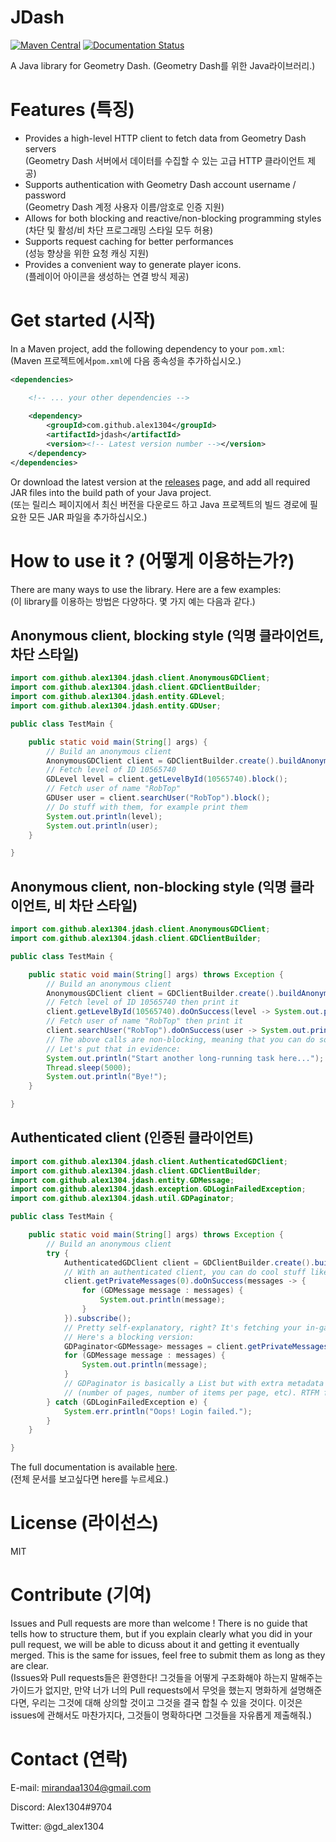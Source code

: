 # JDash

[![Maven Central](https://img.shields.io/maven-central/v/com.github.alex1304/jdash.svg?label=Maven%20Central)](https://search.maven.org/search?q=g:%22com.github.alex1304%22%20AND%20a:%22jdash%22) [![Documentation Status](https://readthedocs.org/projects/jdash/badge/?version=latest)](https://jdash.readthedocs.io/en/latest/?badge=latest)


A Java library for Geometry Dash. (Geometry Dash를 위한 Java라이브러리.)

# Features (특징)

- Provides a high-level HTTP client to fetch data from Geometry Dash servers  
  (Geometry Dash 서버에서 데이터를 수집할 수 있는 고급 HTTP 클라이언트 제공)
- Supports authentication with Geometry Dash account username / password  
  (Geometry Dash 계정 사용자 이름/암호로 인증 지원)
- Allows for both blocking and reactive/non-blocking programming styles  
  (차단 및 활성/비 차단 프로그래밍 스타일 모두 허용)
- Supports request caching for better performances  
  (성능 향상을 위한 요청 캐싱 지원)
- Provides a convenient way to generate player icons.  
  (플레이어 아이콘을 생성하는 연결 방식 제공)

# Get started (시작)

In a Maven project, add the following dependency to your `pom.xml`:  
(Maven 프로젝트에서`pom.xml`에 다음 종속성을 추가하십시오.)

```xml
<dependencies>

	<!-- ... your other dependencies -->
	
	<dependency>
		<groupId>com.github.alex1304</groupId>
		<artifactId>jdash</artifactId>
		<version><!-- Latest version number --></version>
	</dependency>
</dependencies>
```

Or download the latest version at the [releases](https://github.com/Alex1304/jdash/releases) page, and add all required JAR files into the build path of your Java project.  
(또는 릴리스 페이지에서 최신 버전을 다운로드 하고 Java 프로젝트의 빌드 경로에 필요한 모든 JAR 파일을 추가하십시오.)

# How to use it ? (어떻게 이용하는가?)  

There are many ways to use the library. Here are a few examples:  
(이 library를 이용하는 방법은 다양하다. 몇 가지 예는 다음과 같다.)

## Anonymous client, blocking style (익명 클라이언트, 차단 스타일)  

```Java
import com.github.alex1304.jdash.client.AnonymousGDClient;
import com.github.alex1304.jdash.client.GDClientBuilder;
import com.github.alex1304.jdash.entity.GDLevel;
import com.github.alex1304.jdash.entity.GDUser;

public class TestMain {

	public static void main(String[] args) {
		// Build an anonymous client
		AnonymousGDClient client = GDClientBuilder.create().buildAnonymous();
		// Fetch level of ID 10565740
		GDLevel level = client.getLevelById(10565740).block();
		// Fetch user of name "RobTop"
		GDUser user = client.searchUser("RobTop").block();
		// Do stuff with them, for example print them
		System.out.println(level);
		System.out.println(user);
	}

}

```

## Anonymous client, non-blocking style (익명 클라이언트, 비 차단 스타일)  

```Java
import com.github.alex1304.jdash.client.AnonymousGDClient;
import com.github.alex1304.jdash.client.GDClientBuilder;

public class TestMain {

	public static void main(String[] args) throws Exception {
		// Build an anonymous client
		AnonymousGDClient client = GDClientBuilder.create().buildAnonymous();
		// Fetch level of ID 10565740 then print it
		client.getLevelById(10565740).doOnSuccess(level -> System.out.println(level)).subscribe();
		// Fetch user of name "RobTop" then print it
		client.searchUser("RobTop").doOnSuccess(user -> System.out.println(user)).subscribe();
		// The above calls are non-blocking, meaning that you can do something else in parallel while the client is doing its job!
		// Let's put that in evidence:
		System.out.println("Start another long-running task here...");
		Thread.sleep(5000);
		System.out.println("Bye!");
	}

}

```

## Authenticated client (인증된 클라이언트)

```Java
import com.github.alex1304.jdash.client.AuthenticatedGDClient;
import com.github.alex1304.jdash.client.GDClientBuilder;
import com.github.alex1304.jdash.entity.GDMessage;
import com.github.alex1304.jdash.exception.GDLoginFailedException;
import com.github.alex1304.jdash.util.GDPaginator;

public class TestMain {

	public static void main(String[] args) throws Exception {
		// Build an anonymous client
		try {
			AuthenticatedGDClient client = GDClientBuilder.create().buildAuthenticated("MyUsername", "MyP@ssw0rd");
			// With an authenticated client, you can do cool stuff like this:
			client.getPrivateMessages(0).doOnSuccess(messages -> {
				for (GDMessage message : messages) {
					System.out.println(message);
				}
			}).subscribe();
			// Pretty self-explanatory, right? It's fetching your in-game private messages!
			// Here's a blocking version:
			GDPaginator<GDMessage> messages = client.getPrivateMessages(0).block();
			for (GDMessage message : messages) {
				System.out.println(message);
			}
			// GDPaginator is basically a List but with extra metadata info related to pagination
			// (number of pages, number of items per page, etc). RTFM for more details.
		} catch (GDLoginFailedException e) {
			System.err.println("Oops! Login failed.");
		}
	}

}

```

The full documentation is available [here](http://jdash.readthedocs.io/en/latest).  
(전체 문서를 보고싶다면 here를 누르세요.)  

# License (라이선스)

MIT

# Contribute (기여)

Issues and Pull requests are more than welcome ! There is no guide that tells how to structure them, but if you explain clearly what you did in your pull request, we will be able to dicuss about it and getting it eventually merged. This is the same for issues, feel free to submit them as long as they are clear.  
(Issues와 Pull requests들은 환영한다! 그것들을 어떻게 구조화해야 하는지 말해주는 가이드가 없지만, 만약 너가 너의 Pull requests에서 무엇을 했는지 명화하게 설명해준다면, 우리는 그것에 대해 상의할 것이고 그것을 결국 합칠 수 있을 것이다. 이것은 issues에 관해서도 마찬가지다, 그것들이 명확하다면 그것들을 자유롭게 제출해줘.)

# Contact (연락)

E-mail: mirandaa1304@gmail.com

Discord: Alex1304#9704

Twitter: @gd_alex1304
